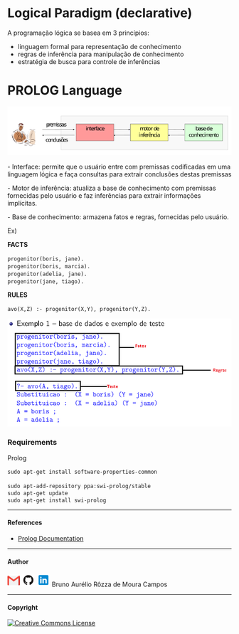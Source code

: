 # Logical Paradigm (declarative)

A programação lógica se basea em 3 princípios:
 * linguagem formal para representação de conhecimento
 * regras de inferência para manipulação de conhecimento
 * estratégia de busca para controle de inferências

# PROLOG Language

<img src="img/sistema_prolog.png" />
 <p> - Interface: permite que o usuário entre com premissas codificadas em
uma linguagem lógica e faça consultas para extrair conclusões destas
premissas</p>
<p> - Motor de inferência: atualiza a base de conhecimento com
premissas fornecidas pelo usuário e faz inferências para extrair
informações implı́citas.</p>
<p> - Base de conhecimento: armazena fatos e regras, fornecidas pelo usuário.</p>
 Ex)

**FACTS**

`progenitor(boris, jane).`<br/>
`progenitor(boris, marcia).`<br/>
`progenitor(adelia, jane).`<br/>
`progenitor(jane, tiago).`<br/>
 

**RULES**

`avo(X,Z) :- progenitor(X,Y), progenitor(Y,Z).`<br/>

<img src="img/exemplo_sintaxe.png" />

### Requirements
Prolog
```
sudo apt-get install software-properties-common

sudo apt-add-repository ppa:swi-prolog/stable
sudo apt-get update
sudo apt-get install swi-prolog
```

---

#### References
- [Prolog Documentation](https://www.swi-prolog.org/)

---

#### Author
<a href="mailto:brunocampos01@gmail.com" target="_blank"><img class="" src="https://github.com/brunocampos01/devops/blob/master/images/gmail.png" width="28"></a>
<a href="https://github.com/brunocampos01" target="_blank"><img class="ai-subscribed-social-icon" src="https://github.com/brunocampos01/devops/blob/master/images/github.png" width="30"></a>
<a href="https://www.linkedin.com/in/brunocampos01/" target="_blank"><img class="ai-subscribed-social-icon" src="https://github.com/brunocampos01/devops/blob/master/images/linkedin.png" width="30"></a>
Bruno Aurélio Rôzza de Moura Campos 

---

#### Copyright
<a rel="license" href="http://creativecommons.org/licenses/by-sa/4.0/"><img alt="Creative Commons License" style="border-width:0" src="https://i.creativecommons.org/l/by-sa/4.0/88x31.png" /></a><br/>
